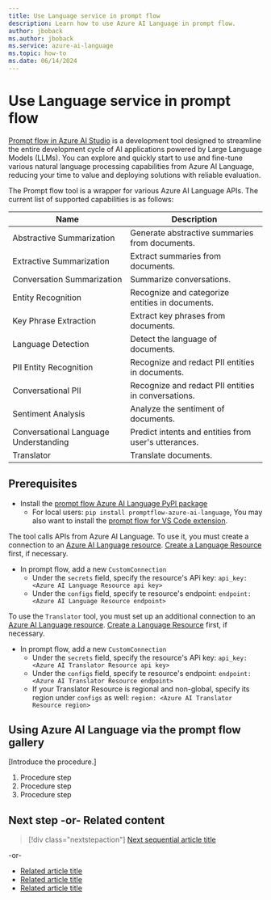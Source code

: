 ```yaml
---
title: Use Language service in prompt flow
description: Learn how to use Azure AI Language in prompt flow.
author: jboback
ms.author: jboback
ms.service: azure-ai-language
ms.topic: how-to
ms.date: 06/14/2024
---
```


# Use Language service in prompt flow

[Prompt flow in Azure AI Studio](https://learn.microsoft.com/en-us/azure/ai-studio/how-to/prompt-flow) is a development tool designed to streamline the entire development cycle of AI applications powered by Large Language Models (LLMs). You can explore and quickly start to use and fine-tune various natural language processing capabilities from Azure AI Language, reducing your time to value and deploying solutions with reliable evaluation.

The Prompt flow tool is a wrapper for various Azure AI Language APIs. The current list of supported capabilities is as follows:

| Name                                  | Description                                         |
|---------------------------------------|-----------------------------------------------------|
| Abstractive Summarization             | Generate abstractive summaries from documents.      |
| Extractive Summarization              | Extract summaries from documents.                   |
| Conversation Summarization            | Summarize conversations.                            |
| Entity Recognition                    | Recognize and categorize entities in documents.     |
| Key Phrase Extraction                 | Extract key phrases from documents.                 |
| Language Detection                    | Detect the language of documents.                   |
| PII Entity Recognition                | Recognize and redact PII entities in documents.      |
| Conversational PII                    | Recognize and redact PII entities in conversations. |
| Sentiment Analysis                    | Analyze the sentiment of documents.                 |
| Conversational Language Understanding | Predict intents and entities from user's utterances.|
| Translator                            | Translate documents.                                |

## Prerequisites

- Install the [prompt flow Azure AI Language PyPl package](https://pypi.org/project/promptflow-azure-ai-language/)
    - For local users: `pip install promptflow-azure-ai-language`, You may also want to install the [prompt flow for VS Code extension](https://marketplace.visualstudio.com/items?itemName=prompt-flow.prompt-flow).

The tool calls APIs from Azure AI Language. To use it, you must create a connection to an [Azure AI Language resource](https://learn.microsoft.com/en-us/azure/ai-services/language-service/). [Create a Language Resource](https://ms.portal.azure.com/#create/Microsoft.CognitiveServicesTextAnalytics) first, if necessary.
- In prompt flow, add a new `CustomConnection`
    - Under the `secrets` field, specify the resource's APi key: `api_key: <Azure AI Language Resource api key>`
    - Under the `configs` field, specify te resource's endpoint: `endpoint: <Azure AI Language Resource endpoint>`

To use the `Translator` tool, you must set up an additional connection to an [Azure AI Language resource](https://learn.microsoft.com/en-us/azure/ai-services/language-service/). [Create a Language Resource](https://ms.portal.azure.com/#create/Microsoft.CognitiveServicesTextAnalytics) first, if necessary.
- In prompt flow, add a new `CustomConnection`
    - Under the `secrets` field, specify the resource's APi key: `api_key: <Azure AI Translator Resource api key>`
    - Under the `configs` field, specify te resource's endpoint: `endpoint: <Azure AI Translator Resource endpoint>`
    - If your Translator Resource is regional and non-global, specify its region under `configs` as well: `region: <Azure AI Translator Resource region>`

## Using Azure AI Language via the prompt flow gallery

[Introduce the procedure.]

1. Procedure step
1. Procedure step
1. Procedure step

<!-- Required: Steps to complete the task - H2

In one or more H2 sections, organize procedures. A section
contains a major grouping of steps that help the user complete
a task.

Begin each section with a brief explanation for context, and
provide an ordered list of steps to complete the procedure.

If it applies, provide sections that describe alternative tasks or
procedures.

-->

## Next step -or- Related content

> [!div class="nextstepaction"]
> [Next sequential article title](link.md)

-or-

* [Related article title](link.md)
* [Related article title](link.md)
* [Related article title](link.md)

<!-- Optional: Next step or Related content - H2

Consider adding one of these H2 sections (not both):

A "Next step" section that uses 1 link in a blue box 
to point to a next, consecutive article in a sequence.

-or- 

A "Related content" section that lists links to 
1 to 3 articles the user might find helpful.

-->
